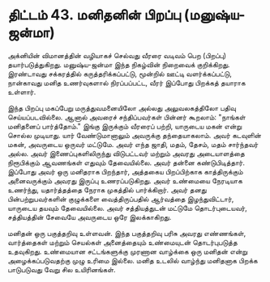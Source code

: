 # திட்டம் 43. மனிதனின் பிறப்பு (மனுஷ்ய-ஜன்மா)

அக்னியின் விமானத்தின் வழியாகச் செல்வது வீரரை வடிவம் பெற (பிறப்பு) தயார்படுத்துகிறது. மனுஷ்ய-ஜன்மா இந்த நிகழ்வின் நிறைவைக் குறிக்கிறது. இரண்டாவது சக்கரத்தில் கருத்தரிக்கப்பட்டு, மூன்றில் ஊட்டி வளர்க்கப்பட்டு, நான்காவது மனித உணர்வுகளால் நிரப்பப்பட்ட, வீரர் இப்போது பிறக்கத் தயாராக உள்ளார்.

இந்த பிறப்பு மகப்பேறு மருத்துவமனையிலோ அல்லது அலுவலகத்திலோ பதிவு செய்யப்படவில்லை. ஆனால் அவரைச் சந்திப்பவர்கள் பின்னர் கூறலாம்: "நாங்கள் மனிதனைப் பார்த்தோம்." இங்கு இருக்கும் வீரரைப் பற்றி, யாருடைய மகன் என்று சொல்ல முடியாது. யார் வேண்டுமானாலும் அவருக்கு தந்தையாகலாம். அவர் கடவுளின் மகன், அவருடைய ஒருவர் மட்டுமே. அவர் எந்த ஜாதி, மதம், தேசம், மதம் சார்ந்தவர் அல்ல. அவர் இணைப்புகளிலிருந்து விடுபட்டவர் மற்றும் அவரது அடையாளத்தை நிரூபிக்கும் ஆவணங்கள் எதுவும் தேவையில்லை. அவர் தன்னை கண்டுபிடித்தார். இப்போது அவர் ஒரு மனிதராக பிறந்தார், அத்தகைய பிறப்பிற்காக காத்திருக்கும் அனைவருக்கும் அவரது இருப்பு உணரப்படுகிறது. அவர் உண்மையை நேரடியாக உணர்ந்து, யதார்த்தத்தை நேராக முகத்தில் பார்க்கிறார். அவர் தனது பின்பற்றுபவர்களின் குழுக்களை வைத்திருப்பதில் ஆர்வத்தை இழந்துவிட்டார், யாருடைய தயவும் தேவையில்லை. அவர் சத்தியத்துடன் மட்டுமே தொடர்புடையவர், சத்தியத்தின் சேவையே அவருடைய ஒரே இலக்காகிறது.

மனிதன் ஒரு பகுத்தறிவு உள்ளவன். இந்த பகுத்தறிவு பரிசு அவரது எண்ணங்கள், வார்த்தைகள் மற்றும் செயல்கள் அனைத்தையும் உண்மையுடன் தொடர்புபடுத்த உதவுகிறது. உண்மையான சட்டங்களுக்கு முரணான வாழ்க்கை ஒரு மனிதன் என்று அழைக்கப்படுவதற்கு முழு உரிமை இல்லை. மனித உடலில் வாழ்ந்து மனிதனாக பிறக்க பாடுபடுவது வேறு சில உயிரினங்கள்.
